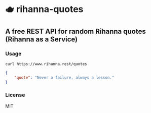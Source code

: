 # 🫖 rihanna-quotes

## A free REST API for random Rihanna quotes (Rihanna as a Service)

### Usage

```shell
curl https://www.rihanna.rest/quotes
```

```json
{
    "quote": "Never a failure, always a lesson."
}
```

### License

MIT
